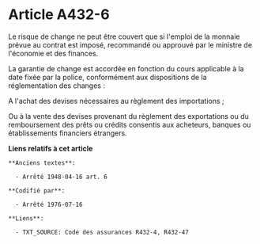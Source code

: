 # Article A432-6

Le risque de change ne peut être couvert que si l'emploi de la monnaie prévue au contrat est imposé, recommandé ou approuvé
par le ministre de l'économie et des finances.

La garantie de change est accordée en fonction du cours applicable à la date fixée par la police, conformément aux
dispositions de la réglementation des changes :

A l'achat des devises nécessaires au règlement des importations ;

Ou à la vente des devises provenant du règlement des exportations ou du remboursement des prêts ou crédits consentis aux
acheteurs, banques ou établissements financiers étrangers.

**Liens relatifs à cet article**

	**Anciens textes**:

	  - Arrêté 1948-04-16 art. 6

	**Codifié par**:

	  - Arrêté 1976-07-16

	**Liens**:

	  - TXT_SOURCE: Code des assurances R432-4, R432-47
